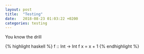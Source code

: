 ```yaml
---
layout: post
title:  "Testing"
date:   2018-08-23 01:03:22 +0200
categories: testing
---
```

You know the drill

{% highlight haskell %}
f :: Int -> Int
f x = x + 1
{% endhighlight %}

